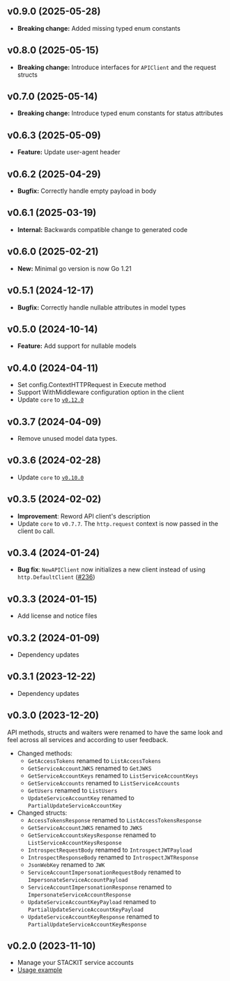 ## v0.9.0 (2025-05-28)
- **Breaking change:** Added missing typed enum constants

## v0.8.0 (2025-05-15)
- **Breaking change:** Introduce interfaces for `APIClient` and the request structs

## v0.7.0 (2025-05-14)
- **Breaking change:** Introduce typed enum constants for status attributes

## v0.6.3 (2025-05-09)
- **Feature:** Update user-agent header

## v0.6.2 (2025-04-29)
- **Bugfix:** Correctly handle empty payload in body

## v0.6.1 (2025-03-19)
- **Internal:** Backwards compatible change to generated code

## v0.6.0 (2025-02-21)
- **New:** Minimal go version is now Go 1.21

## v0.5.1 (2024-12-17)

- **Bugfix:** Correctly handle nullable attributes in model types

## v0.5.0 (2024-10-14)

- **Feature:** Add support for nullable models

## v0.4.0 (2024-04-11)

- Set config.ContextHTTPRequest in Execute method
- Support WithMiddleware configuration option in the client
- Update `core` to [`v0.12.0`](../../core/CHANGELOG.md#v0120-2024-04-11)

## v0.3.7 (2024-04-09)

- Remove unused model data types.

## v0.3.6 (2024-02-28)

- Update `core` to [`v0.10.0`](../../core/CHANGELOG.md#v0100-2024-02-27)

## v0.3.5 (2024-02-02)

- **Improvement**: Reword API client's description
- Update `core` to `v0.7.7`. The `http.request` context is now passed in the client `Do` call.

## v0.3.4 (2024-01-24)

- **Bug fix**: `NewAPIClient` now initializes a new client instead of using `http.DefaultClient` ([#236](https://github.com/stackitcloud/stackit-sdk-go/issues/236))

## v0.3.3 (2024-01-15)

- Add license and notice files

## v0.3.2 (2024-01-09)

- Dependency updates

## v0.3.1 (2023-12-22)

- Dependency updates

## v0.3.0 (2023-12-20)

API methods, structs and waiters were renamed to have the same look and feel across all services and according to user feedback.

- Changed methods:
  - `GetAccessTokens` renamed to `ListAccessTokens`
  - `GetServiceAccountJWKS` renamed to `GetJWKS`
  - `GetServiceAccountKeys` renamed to `ListServiceAccountKeys`
  - `GetServiceAccounts` renamed to `ListServiceAccounts`
  - `GetUsers` renamed to `ListUsers`
  - `UpdateServiceAccountKey` renamed to `PartialUpdateServiceAccountKey`
- Changed structs:
  - `AccessTokensResponse` renamed to `ListAccessTokensResponse`
  - `GetServiceAccountJWKS` renamed to `JWKS`
  - `GetServiceAccountsKeysResponse` renamed to `ListServiceAccountKeysResponse`
  - `IntrospectRequestBody` renamed to `IntrospectJWTPayload`
  - `IntrospectResponseBody` renamed to `IntrospectJWTResponse`
  - `JsonWebKey` renamed to `JWK`
  - `ServiceAccountImpersonationRequestBody` renamed to `ImpersonateServiceAccountPayload`
  - `ServiceAccountImpersonationResponse` renamed to `ImpersonateServiceAccountResponse`
  - `UpdateServiceAccountKeyPayload` renamed to `PartialUpdateServiceAccountKeyPayload`
  - `UpdateServiceAccountKeyResponse` renamed to `PartialUpdateServiceAccountKeyResponse`

## v0.2.0 (2023-11-10)

- Manage your STACKIT service accounts
- [Usage example](https://github.com/stackitcloud/stackit-sdk-go/tree/main/examples/serviceaccount)
